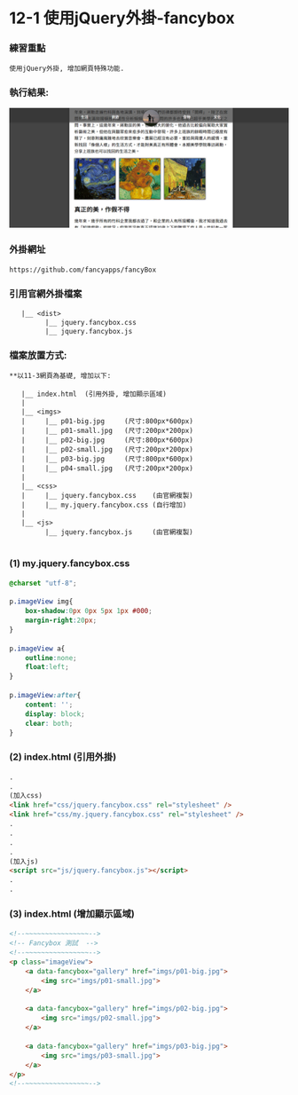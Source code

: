 # 12-1 使用jQuery外掛-fancybox

### 練習重點
```
使用jQuery外掛, 增加網頁特殊功能.
```

### 執行結果:
![GitHub Logo](/imgs/results12-1.jpg)


### 外掛網址
```
https://github.com/fancyapps/fancyBox
```

### 引用官網外掛檔案
```
   |__ <dist>
         |__ jquery.fancybox.css
         |__ jquery.fancybox.js
```

### 檔案放置方式:
```
**以11-3網頁為基礎, 增加以下:

   |__ index.html  (引用外掛, 增加顯示區域) 
   |
   |__ <imgs>
   |     |__ p01-big.jpg     (尺寸:800px*600px)
   |     |__ p01-small.jpg   (尺寸:200px*200px)
   |     |__ p02-big.jpg     (尺寸:800px*600px)
   |     |__ p02-small.jpg   (尺寸:200px*200px)
   |     |__ p03-big.jpg     (尺寸:800px*600px)
   |     |__ p04-small.jpg   (尺寸:200px*200px)   
   |     
   |__ <css>
   |     |__ jquery.fancybox.css    (由官網複製)
   |     |__ my.jquery.fancybox.css (自行增加) 
   |
   |__ <js>
         |__ jquery.fancybox.js     (由官網複製)     
  
```


### (1) my.jquery.fancybox.css
``` css
@charset "utf-8";

p.imageView img{
    box-shadow:0px 0px 5px 1px #000;
    margin-right:20px;
}

p.imageView a{
    outline:none;
    float:left;
}

p.imageView:after{
    content: '';
    display: block;
    clear: both;
}
```


### (2) index.html (引用外掛)  
``` html
.
.
(加入css)
<link href="css/jquery.fancybox.css" rel="stylesheet" />
<link href="css/my.jquery.fancybox.css" rel="stylesheet" />
.
.
.
.
(加入js)
<script src="js/jquery.fancybox.js"></script> 
.
.
```

### (3) index.html (增加顯示區域)  
``` html
<!--~~~~~~~~~~~~~~~~-->
<!-- Fancybox 測試  -->
<!--~~~~~~~~~~~~~~~~-->
<p class="imageView">
    <a data-fancybox="gallery" href="imgs/p01-big.jpg">
        <img src="imgs/p01-small.jpg">
    </a>
                
    <a data-fancybox="gallery" href="imgs/p02-big.jpg">
        <img src="imgs/p02-small.jpg">
    </a> 
                
    <a data-fancybox="gallery" href="imgs/p03-big.jpg">
        <img src="imgs/p03-small.jpg">
    </a>                     
</p>
<!--~~~~~~~~~~~~~~~~--> 
```
